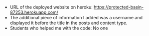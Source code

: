 - URL of the deployed website on heroku: https://protected-basin-87253.herokuapp.com/
- The additional piece of information I added was a username and displayed it before the title in the posts and content type.
- Students who helped me with the code: No one
